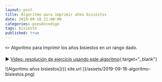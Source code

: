 ```yaml
---
layout: post
title: Algoritmo para imprimir años bisiestos
date: 2019-09-18 21:00:00
categories: pseudocodigo
tags: bisiesto
published: true
---
```


✏️ Algoritmo para imprimir los años bisiestos en un rango dado.

▶️ [Video: resolución de ejercicio usando este algoritmo](https://youtu.be/lG-DTUOZVZg){:target="_blank"}

![Algoritmo años bisiestos]({{ site.url }}/assets/2019-09-18-algoritmo-bisiestos.png)
